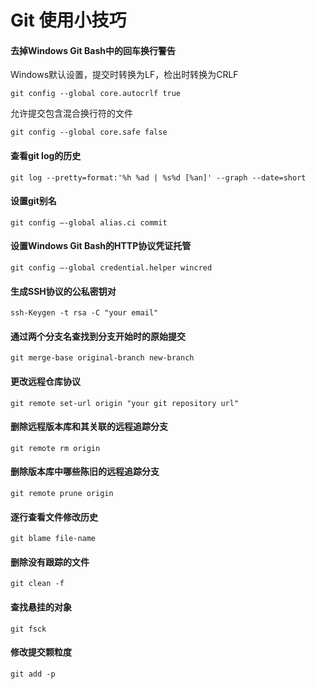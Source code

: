 # Git 使用小技巧

#### 去掉Windows Git Bash中的回车换行警告
Windows默认设置，提交时转换为LF，检出时转换为CRLF
```
git config --global core.autocrlf true
```

允许提交包含混合换行符的文件
```
git config --global core.safe false
```


#### 查看git log的历史
``` 
git log --pretty=format:'%h %ad | %s%d [%an]' --graph --date=short  
```

#### 设置git别名
```
git config –-global alias.ci commit
```

#### 设置Windows Git Bash的HTTP协议凭证托管
```
git config –-global credential.helper wincred
```

#### 生成SSH协议的公私密钥对
```
ssh-Keygen -t rsa -C "your email"
```

#### 通过两个分支名查找到分支开始时的原始提交
```
git merge-base original-branch new-branch
```

#### 更改远程仓库协议
```
git remote set-url origin "your git repository url"
```

#### 删除远程版本库和其关联的远程追踪分支
```
git remote rm origin
```

#### 删除版本库中哪些陈旧的远程追踪分支
```
git remote prune origin
```

#### 逐行查看文件修改历史
```
git blame file-name
```

#### 删除没有跟踪的文件
```
git clean -f
```

#### 查找悬挂的对象
```
git fsck
```

#### 修改提交颗粒度
```
git add -p
```